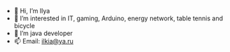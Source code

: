 - 👋 Hi, I’m Ilya
- 👀 I’m interested in IT, gaming, Arduino, energy network, table tennis and bicycle
- 🌱 I’m java developer
- 📫 Email: ilkia@ya.ru

<!---
IlyaKIA/IlyaKIA is a ✨ special ✨ repository because its `README.md` (this file) appears on your GitHub profile.
You can click the Preview link to take a look at your changes.
--->
